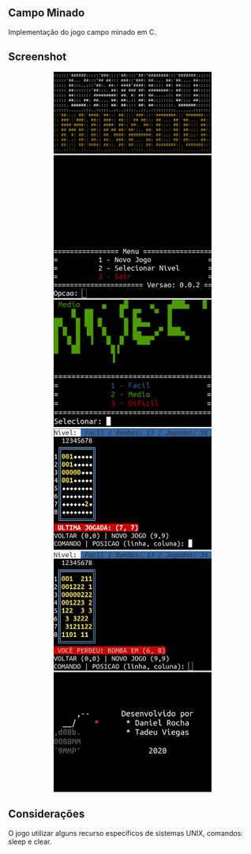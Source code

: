 ## Campo Minado

Implementação do jogo campo minado em C.

## Screenshot

<p align="center" display="flex">
    
  <img width="320" src="screenshot/intro.gif" />
  <img width="320" src="screenshot/menu.gif" />
  <img width="320" src="screenshot/submenu.png" />
  <img width="320" src="screenshot/ingame.png" />
  <img width="320" src="screenshot/perdeu.gif" />
  <img width="320" src="screenshot/sair.gif" />
</p>

## Considerações

O jogo utilizar alguns recurso especificos de sistemas UNIX, comandos: sleep e clear.
